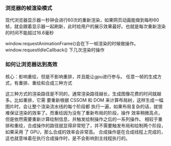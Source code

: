 ### 浏览器的帧渲染模式
现代浏览器显示器一秒钟会进行60次的重新渲染，如果网页动画能做到每秒60帧，就会跟着显示器一起刷新，此时给用户的展示效果最好。也就是每次重新渲染的时间不能超过16.6毫秒

window.requestAnimationFrame()会在下一帧渲染的时候做操作。
window.requestIdleCallback() 下几次渲染时操作

### 如何让浏览器达到高效
核心：影响重绘，但是不影响重排，并且能让gpu进行参与。
任意⼀帧的⽣成⽅式，有重排、重绘和合成三种⽅式

这三种⽅式的渲染路径是不同的，通常渲染路径越⻓，⽣成图像花费的时间就越多。⽐如重排，它需 要重新根据 CSSOM 和 DOM 来计算布局树，这样⽣成⼀幅图⽚时，会让整个渲染流⽔线的每个阶段都 执⾏⼀遍，如果布局复杂的话，就很难保证渲染的效率了。⽽重绘因为没有了重新布局的阶段，操作 效率稍微⾼点，但是依然需要重新计算绘制信息，并触发绘制操作之后的⼀系列操作。 相较于重排和重绘，合成操作的路径就显得⾮常短了，并不需要触发布局和绘制两个阶段，如果采⽤ 了 GPU，那么合成的效率会⾮常⾼。 合成操作是在合成线程上完成的，这也就意味着在执⾏合成操作时，是不会影响到主线程执⾏的。

